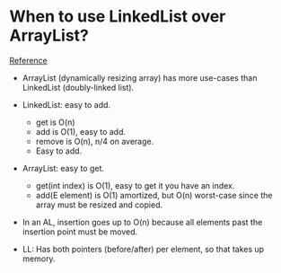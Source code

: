 # When to use LinkedList over ArrayList?
[Reference](https://stackoverflow.com/questions/322715/when-to-use-linkedlist-over-arraylist?rq=1)

- ArrayList (dynamically resizing array) has more use-cases than LinkedList (doubly-linked list).

- LinkedList: easy to add.
  - get is O(n)
  - add is O(1), easy to add.
  - remove is O(n), n/4 on average.
  - Easy to add.
- ArrayList: easy to get.
  - get(int index) is O(1), easy to get it you have an index.
  - add(E element) is O(1) amortized, but O(n) worst-case since the array must be resized and copied.

- In an AL, insertion goes up to O(n) because all elements past the insertion point must be moved.
- LL: Has both pointers (before/after) per element, so that takes up memory.
